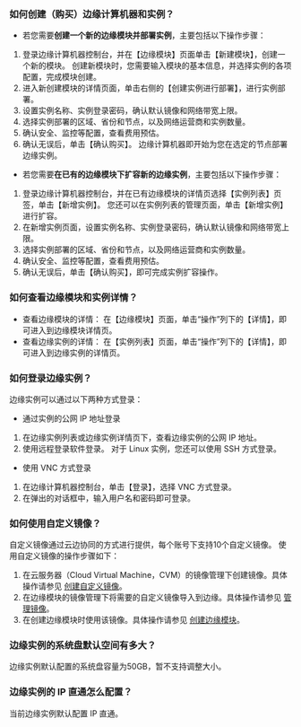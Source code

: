 ### 如何创建（购买）边缘计算机器和实例？

- 若您需要**创建一个新的边缘模块并部署实例**，主要包括以下操作步骤：
 1. 登录边缘计算机器控制台，并在【边缘模块】页面单击【新建模块】，创建一个新的模块。
 创建新模块时，您需要输入模块的基本信息，并选择实例的各项配置，完成模块创建。
 2. 进入新创建模块的详情页面，单击右侧的【创建实例进行部署】，进行实例部署。
 3. 设置实例名称、实例登录密码，确认默认镜像和网络带宽上限。
 4. 选择实例部署的区域、省份和节点，以及网络运营商和实例数量。
 5. 确认安全、监控等配置，查看费用预估。
 6. 确认无误后，单击【确认购买】。
 边缘计算机器即开始为您在选定的节点部署边缘实例。
- 若您需要**在已有的边缘模块下扩容新的边缘实例**，主要包括以下操作步骤：
 1. 登录边缘计算机器控制台，并在已有边缘模块的详情页选择【实例列表】页签，单击【新增实例】。
 您还可以在实例列表的管理页面，单击【新增实例】进行扩容。
 2. 在新增实例页面，设置实例名称、实例登录密码，确认默认镜像和网络带宽上限。
 3. 选择实例部署的区域、省份和节点，以及网络运营商和实例数量。
 4. 确认安全、监控等配置，查看费用预估。
 5. 确认无误后，单击【确认购买】，即可完成实例扩容操作。


### 如何查看边缘模块和实例详情？
- 查看边缘模块的详情：
在【边缘模块】页面，单击“操作”列下的【详情】，即可进入到边缘模块详情页。
- 查看边缘实例的详情：
在【实例列表】页面，单击“操作”列下的【详情】，即可进入到边缘实例的详情页。


### 如何登录边缘实例？
边缘实例可以通过以下两种方式登录：
- 通过实例的公网 IP 地址登录
 1. 在边缘实例列表或边缘实例详情页下，查看边缘实例的公网 IP 地址。
 2. 使用远程登录软件登录。
 对于 Linux 实例，您还可以使用 SSH 方式登录。
- 使用 VNC 方式登录
 1. 在边缘计算机器控制台，单击【登录】，选择 VNC 方式登录。
 2. 在弹出的对话框中，输入用户名和密码即可登录。


### 如何使用自定义镜像？

自定义镜像通过云边协同的方式进行提供，每个账号下支持10个自定义镜像。
使用自定义镜像的操作步骤如下：
1. 在云服务器（Cloud Virtual Machine，CVM）的镜像管理下创建镜像。具体操作请参见 [创建自定义镜像](https://cloud.tencent.com/document/product/213/4942)。
2. 在边缘模块的镜像管理下将需要的自定义镜像导入到边缘。具体操作请参见 [管理镜像](https://cloud.tencent.com/document/product/1108/44930)。
3. 在创建边缘模块时使用该镜像。具体操作请参见 [创建边缘模块](https://cloud.tencent.com/document/product/1108/44906)。

### 边缘实例的系统盘默认空间有多大？

边缘实例默认配置的系统盘容量为50GB，暂不支持调整大小。

### 边缘实例的 IP 直通怎么配置？

当前边缘实例默认配置 IP 直通。
